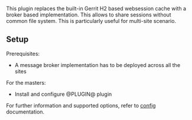 This plugin replaces the built-in Gerrit H2 based websession
cache with a broker based implementation. This allows to share
sessions without common file system. This is particularly useful for
multi-site scenario.

## Setup

Prerequisites:

* A message broker implementation has to be deployed across all the sites

For the masters:

* Install and configure @PLUGIN@ plugin

For further information and supported options, refer to [config](config.md)
documentation.
